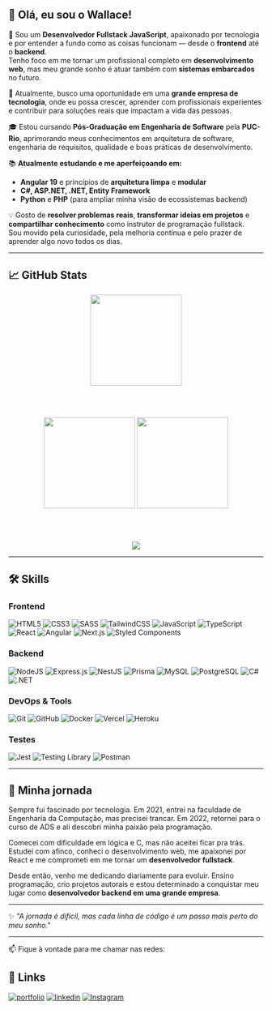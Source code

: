 ## 👋 Olá, eu sou o Wallace!

🧠 Sou um **Desenvolvedor Fullstack JavaScript**, apaixonado por tecnologia e por entender a fundo como as coisas funcionam — desde o **frontend** até o **backend**.  
Tenho foco em me tornar um profissional completo em **desenvolvimento web**, mas meu grande sonho é atuar também com **sistemas embarcados** no futuro.

🚀 Atualmente, busco uma oportunidade em uma **grande empresa de tecnologia**, onde eu possa crescer, aprender com profissionais experientes e contribuir para soluções reais que impactam a vida das pessoas.

🎓 Estou cursando **Pós-Graduação em Engenharia de Software** pela **PUC-Rio**, aprimorando meus conhecimentos em arquitetura de software, engenharia de requisitos, qualidade e boas práticas de desenvolvimento.

📚 **Atualmente estudando e me aperfeiçoando em:**
- **Angular 19** e princípios de **arquitetura limpa** e **modular**
- **C#, ASP.NET, .NET, Entity Framework**
- **Python** e **PHP** (para ampliar minha visão de ecossistemas backend)

💡 Gosto de **resolver problemas reais**, **transformar ideias em projetos** e **compartilhar conhecimento** como instrutor de programação fullstack.  
Sou movido pela curiosidade, pela melhoria contínua e pelo prazer de aprender algo novo todos os dias.

---

## 📈 GitHub Stats

<div align="center">
    
  <!-- Streak separado acima -->
  <img src="https://github-readme-streak-stats.herokuapp.com?user=wallace027dev&theme=tokyonight" height="180em" />
  
  <br><br>
  
  <!-- Stats + Top Languages lado a lado -->
  <img src="https://github-readme-stats.vercel.app/api?username=wallace027dev&show_icons=true&theme=tokyonight&include_all_commits=true&count_private=true" height="180em" />
  <img src="https://github-readme-stats.vercel.app/api/top-langs/?username=wallace027dev&layout=compact&langs_count=8&theme=tokyonight" height="180em" />
  
  <br><br>

  <!-- Trophies (linha inteira) -->
  <img src="https://github-profile-trophy.vercel.app/?username=wallace027dev&theme=tokyonight&margin-w=15&no-bg=true" />
</div>

---

## 🛠 Skills

### Frontend
![HTML5](https://img.shields.io/badge/html5-%23E34F26.svg?style=for-the-badge&logo=html5&logoColor=white)
![CSS3](https://img.shields.io/badge/css3-%231572B6.svg?style=for-the-badge&logo=css3&logoColor=white)
![SASS](https://img.shields.io/badge/SASS-hotpink.svg?style=for-the-badge&logo=SASS&logoColor=white)
![TailwindCSS](https://img.shields.io/badge/tailwindcss-%2338B2AC.svg?style=for-the-badge&logo=tailwind-css&logoColor=white)
![JavaScript](https://img.shields.io/badge/javascript-%23323330.svg?style=for-the-badge&logo=javascript&logoColor=%23F7DF1E)
![TypeScript](https://img.shields.io/badge/typescript-%23007ACC.svg?style=for-the-badge&logo=typescript&logoColor=white)
![React](https://img.shields.io/badge/react-%2320232a.svg?style=for-the-badge&logo=react&logoColor=%2361DAFB)
![Angular](https://img.shields.io/badge/angular-%23DD0031.svg?style=for-the-badge&logo=angular&logoColor=white)
![Next.js](https://img.shields.io/badge/Next.js-000000?style=for-the-badge&logo=next.js&logoColor=white) 
![Styled Components](https://img.shields.io/badge/styled--components-DB7093?style=for-the-badge&logo=styled-components&logoColor=white)

### Backend
![NodeJS](https://img.shields.io/badge/node.js-6DA55F?style=for-the-badge&logo=node.js&logoColor=white)
![Express.js](https://img.shields.io/badge/express.js-%23404d59.svg?style=for-the-badge&logo=express&logoColor=%2361DAFB)
![NestJS](https://img.shields.io/badge/nestjs-E0234E.svg?style=for-the-badge&logo=nestjs&logoColor=white) 
![Prisma](https://img.shields.io/badge/prisma-3982CE?style=for-the-badge&logo=prisma&logoColor=white)
![MySQL](https://img.shields.io/badge/mysql-%2300f.svg?style=for-the-badge&logo=mysql&logoColor=white)
![PostgreSQL](https://img.shields.io/badge/postgresql-316192.svg?style=for-the-badge&logo=postgresql&logoColor=white)
![C#](https://img.shields.io/badge/C%23-239120.svg?style=for-the-badge&logo=c-sharp&logoColor=white) 
![.NET](https://img.shields.io/badge/.NET-512BD4.svg?style=for-the-badge&logo=dotnet&logoColor=white)  

### DevOps & Tools
![Git](https://img.shields.io/badge/git-%23F05033.svg?style=for-the-badge&logo=git&logoColor=white)
![GitHub](https://img.shields.io/badge/github-%23121011.svg?style=for-the-badge&logo=github&logoColor=white)
![Docker](https://img.shields.io/badge/docker-%230db7ed.svg?style=for-the-badge&logo=docker&logoColor=white)
![Vercel](https://img.shields.io/badge/vercel-%23000000.svg?style=for-the-badge&logo=vercel&logoColor=white)
![Heroku](https://img.shields.io/badge/heroku-430098.svg?style=for-the-badge&logo=heroku&logoColor=white)

### Testes
![Jest](https://img.shields.io/badge/jest-%23C21325.svg?style=for-the-badge&logo=jest&logoColor=white)
![Testing Library](https://img.shields.io/badge/testing--library-%23E33332.svg?style=for-the-badge&logo=testing-library&logoColor=white)
![Postman](https://img.shields.io/badge/postman-%23FF6C37.svg?style=for-the-badge&logo=postman&logoColor=white)

---

## 🧭 Minha jornada

Sempre fui fascinado por tecnologia. Em 2021, entrei na faculdade de Engenharia da Computação, mas precisei trancar. Em 2022, retornei para o curso de ADS e ali descobri minha paixão pela programação.

Comecei com dificuldade em lógica e C, mas não aceitei ficar pra trás. Estudei com afinco, conheci o desenvolvimento web, me apaixonei por React e me comprometi em me tornar um **desenvolvedor fullstack**.

Desde então, venho me dedicando diariamente para evoluir. Ensino programação, crio projetos autorais e estou determinado a conquistar meu lugar como **desenvolvedor backend em uma grande empresa**.

---

✨ *"A jornada é difícil, mas cada linha de código é um passo mais perto do meu sonho."*

---
📫 Fique à vontade para me chamar nas redes:

## 🔗 Links
[![portfolio](https://img.shields.io/badge/my_portfolio-000?style=for-the-badge&logo=ko-fi&logoColor=white)](https://wallacevieira.dev/)
[![linkedin](https://img.shields.io/badge/linkedin-0A66C2?style=for-the-badge&logo=linkedin&logoColor=white)](https://www.linkedin.com/in/wallace-dev/)
[![Instagram](https://img.shields.io/badge/Instagram-%23E4405F.svg?style=for-the-badge&logo=Instagram&logoColor=white)](https://www.instagram.com/wallace027dev/)

